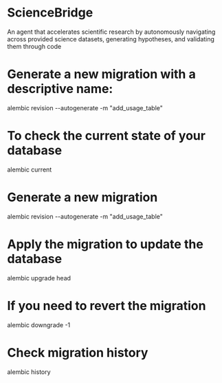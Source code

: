 # ScienceBridge

An agent that accelerates scientific research by autonomously navigating across provided science datasets, generating hypotheses, and validating them through code

# Generate a new migration with a descriptive name:

alembic revision --autogenerate -m "add_usage_table"

# To check the current state of your database

alembic current

# Generate a new migration

alembic revision --autogenerate -m "add_usage_table"

# Apply the migration to update the database

alembic upgrade head

# If you need to revert the migration

alembic downgrade -1

# Check migration history

alembic history
